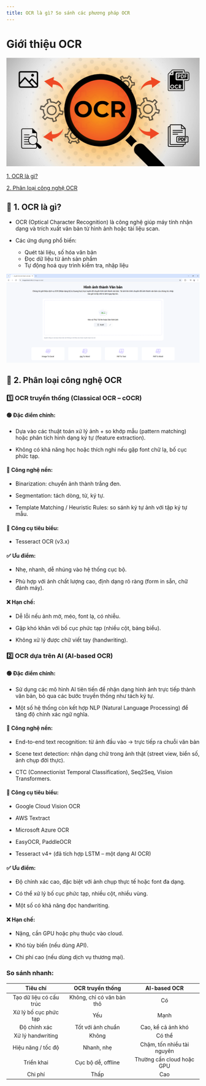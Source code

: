 ```yaml
---
title: OCR là gì? So sánh các phương pháp OCR
---
```


# Giới thiệu OCR

![Giới thiệu OCR](./images/ocr.png)

[1. OCR là gì?](#1)

[2. Phân loại công nghệ OCR](#2)

<a name="1"></a>

## 📌 1. OCR là gì?

- OCR (Optical Character Recognition) là công nghệ giúp máy tính nhận dạng và trích xuất văn bản từ hình ảnh hoặc tài liệu scan.

- Các ứng dụng phổ biến:
  - Quét tài liệu, số hóa văn bản
  - Đọc dữ liệu từ ảnh sản phẩm
  - Tự động hoá quy trình kiểm tra, nhập liệu

![Ví dụ ứng dụng OCR](./images/ocr-tong-quan.png)

<a name="2"></a>

## 📌 2. Phân loại công nghệ OCR

### 1️⃣ OCR truyền thống (Classical OCR – cOCR)

#### 🟢 Đặc điểm chính:

- Dựa vào các thuật toán xử lý ảnh + so khớp mẫu (pattern matching) hoặc phân tích hình dạng ký tự (feature extraction).

- Không có khả năng học hoặc thích nghi nếu gặp font chữ lạ, bố cục phức tạp.

#### 🧠 Công nghệ nền:

- Binarization: chuyển ảnh thành trắng đen.

- Segmentation: tách dòng, từ, ký tự.

- Template Matching / Heuristic Rules: so sánh ký tự ảnh với tập ký tự mẫu.

#### 🔧 Công cụ tiêu biểu:

- Tesseract OCR (v3.x)

#### ✅ Ưu điểm:

- Nhẹ, nhanh, dễ nhúng vào hệ thống cục bộ.

- Phù hợp với ảnh chất lượng cao, định dạng rõ ràng (form in sẵn, chữ đánh máy).

#### ❌ Hạn chế:

- Dễ lỗi nếu ảnh mờ, méo, font lạ, có nhiễu.

- Gặp khó khăn với bố cục phức tạp (nhiều cột, bảng biểu).

- Không xử lý được chữ viết tay (handwriting).

### 2️⃣ OCR dựa trên AI (AI-based OCR)

#### 🟢 Đặc điểm chính:

- Sử dụng các mô hình AI tiên tiến để nhận dạng hình ảnh trực tiếp thành văn bản, bỏ qua các bước truyền thống như tách ký tự.

- Một số hệ thống còn kết hợp NLP (Natural Language Processing) để tăng độ chính xác ngữ nghĩa.

#### 🧠 Công nghệ nền:

- End-to-end text recognition: từ ảnh đầu vào → trực tiếp ra chuỗi văn bản

- Scene text detection: nhận dạng chữ trong ảnh thật (street view, biển số, ảnh chụp đời thực).

- CTC (Connectionist Temporal Classification), Seq2Seq, Vision Transformers.

#### 🔧 Công cụ tiêu biểu:

- Google Cloud Vision OCR

- AWS Textract

- Microsoft Azure OCR

- EasyOCR, PaddleOCR

- Tesseract v4+ (đã tích hợp LSTM – một dạng AI OCR)

#### ✅ Ưu điểm:

- Độ chính xác cao, đặc biệt với ảnh chụp thực tế hoặc font đa dạng.

- Có thể xử lý bố cục phức tạp, nhiều cột, nhiều vùng.

- Một số có khả năng đọc handwriting.

#### ❌ Hạn chế:

- Nặng, cần GPU hoặc phụ thuộc vào cloud.

- Khó tùy biến (nếu dùng API).

- Chi phí cao (nếu dùng dịch vụ thương mại).

### So sánh nhanh:

|        Tiêu chí         |     OCR truyền thống      |        AI-based OCR        |
| :---------------------: | :-----------------------: | :------------------------: |
| Tạo dữ liệu có cấu trúc | Không, chỉ có văn bản thô |             Có             |
|  Xử lý bố cục phức tạp  |            Yếu            |            Mạnh            |
|      Độ chính xác       |     Tốt với ảnh chuẩn     |     Cao, kể cả ảnh khó     |
|    Xử lý handwriting    |           Không           |           Có thể           |
|   Hiệu năng / tốc độ    |        Nhanh, nhẹ         | Chậm, tốn nhiều tài nguyên |
|       Triển khai        |    Cục bộ dễ, offline     | Thường cần cloud hoặc GPU  |
|         Chi phí         |           Thấp            |            Cao             |
